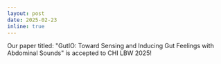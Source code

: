 ```yaml
---
layout: post
date: 2025-02-23
inline: true
---
```


Our paper titled: "GutIO: Toward Sensing and Inducing Gut Feelings with Abdominal Sounds" is accepted to CHI LBW 2025!